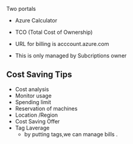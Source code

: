
Two portals 
- Azure Calculator 
- TCO (Total Cost of Ownership)


- URL for billing is acccount.azure.com 
- This is only managed by Subcriptions owner 


## Cost Saving Tips
- Cost analysis 
- Monitor usage
- Spending limit
- Reservation of machines
- Location /Region
- Cost Saving Offer
- Tag Laverage
  - by putting tags,we can manage bills .



